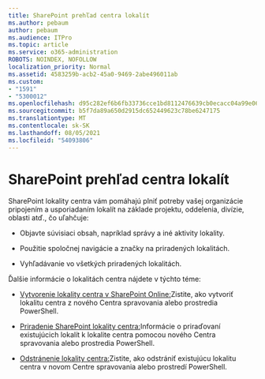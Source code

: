 ```yaml
---
title: SharePoint prehľad centra lokalít
ms.author: pebaum
author: pebaum
ms.audience: ITPro
ms.topic: article
ms.service: o365-administration
ROBOTS: NOINDEX, NOFOLLOW
localization_priority: Normal
ms.assetid: 4583259b-acb2-45a0-9469-2abe496011ab
ms.custom:
- "1591"
- "5300012"
ms.openlocfilehash: d95c282ef6b6fb33736cce1bd8112476639cb0ecacc04a99e06869bf3feb830f
ms.sourcegitcommit: b5f7da89a650d2915dc652449623c78be6247175
ms.translationtype: MT
ms.contentlocale: sk-SK
ms.lasthandoff: 08/05/2021
ms.locfileid: "54093806"
---
```

# <a name="sharepoint-hub-sites-overview"></a>SharePoint prehľad centra lokalít

SharePoint lokality centra vám pomáhajú plniť potreby vašej organizácie pripojením a usporiadaním lokalít na základe projektu, oddelenia, divízie, oblasti atď., čo uľahčuje:

- Objavte súvisiaci obsah, napríklad správy a iné aktivity lokality.

- Použitie spoločnej navigácie a značky na priradených lokalitách. 

- Vyhľadávanie vo všetkých priradených lokalitách.

Ďalšie informácie o lokalitách centra nájdete v týchto téme:
- [Vytvorenie lokality centra v SharePoint Online:](https://docs.microsoft.com/sharepoint/create-hub-site)Zistite, ako vytvoriť lokalitu centra z nového Centra spravovania alebo prostredia PowerShell.

- [Priradenie SharePoint lokality centra:](https://support.office.com/article/associate-a-sharepoint-site-with-a-hub-site-ae0009fd-af04-4d3d-917d-88edb43efc05)Informácie o priraďovaní existujúcich lokalít k lokalite centra pomocou nového Centra spravovania alebo prostredia PowerShell.

- [Odstránenie lokality centra:](https://docs.microsoft.com/sharepoint/remove-hub-site)Zistite, ako odstrániť existujúcu lokalitu centra v novom Centre spravovania alebo prostredí PowerShell.

